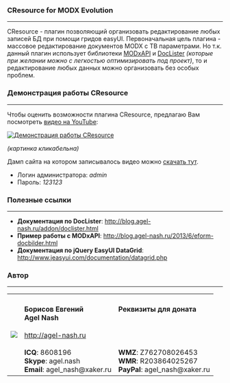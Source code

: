 ### CResource for MODX Evolution
----------
CResource - плагин позволяющий организовать редактирование любых записей БД при помощи гридов easyUI. Первоначальная цель плагина - массовое редактирование документов MODX с ТВ параметрами. Но т.к. данный плагин использует библиотеки [MODxAPI](https://github.com/AgelxNash/resourse) и [DocLister](https://github.com/AgelxNash/DocLister) *(которые при желании можно с легкостью оптимизировать под проект)*, то и редактирование любых данных можно организовать без особых проблем.

### Демонстрация работы CResource
---------
Чтобы оценить возможности плагина CResource, предлагаю Вам посмотреть [видео на YouTube](http://www.youtube.com/watch?v=wX8rD9XWnXY):

[![Демонстрация работы CResource](http://img.youtube.com/vi/wX8rD9XWnXY/0.jpg)](http://www.youtube.com/watch?v=wX8rD9XWnXY)

*(картинка кликабельна)*
 
Дамп сайта на котором записывалось видео можно [скачать тут](http://agel-nash.ru/data/cresource.zip).
* Логин администратора: *admin*
* Пароль: *123123*

### Полезные ссылки
---------
* **Документация по DocLister**: http://blog.agel-nash.ru/addon/doclister.html
* **Пример работы c MODxAPI**: http://blog.agel-nash.ru/2013/6/eform-docbilder.html
* **Документация по jQuery EasyUI DataGrid**: http://www.jeasyui.com/documentation/datagrid.php

### Автор
---------
<table>
  <tr>
    <td><img src="http://www.gravatar.com/avatar/bf12d44182c98288015f65c9861903aa?s=220"></td>
	<td valign="top">
		<h4>Борисов Евгений
			<br />
			Agel Nash
		</h4>
		<a href="http://artdevue.com">http://agel-nash.ru</a><br />
		<br />
		<strong>ICQ</strong>: 8608196<br />
		<strong>Skype</strong>: agel.nash<br />
		<strong>Email</strong>: agel_nash@xaker.ru
	</td>
	<td valign="top">
		<h4>Реквизиты для доната<br /><br /></h4>
		<br /><br />
		<strong>WMZ</strong>: Z762708026453<br />
		<strong>WMR</strong>: R203864025267<br />
		<strong>PayPal</strong>: agel_nash@xaker.ru<br />
	</td>
  </tr>
</table>